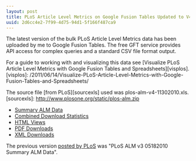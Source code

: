 ```yaml
--- 
layout: post
title: PLoS Article Level Metrics on Google Fusion Tables Updated to V4
uuid: 2d6cc4e2-7f99-4d75-94d1-5f166f487ca9
---
```


The latest version of the bulk PLoS Article Level Metrics data has been uploaded by me to Google Fusion Tables. The free GFT service provides API access for complex queries and a standard CSV file format output.

For a guide to working with and visualizing this data see [Visualize PLoS Article Level Metrics with Google Fusion Tables and Spreadsheets][visplos].
[visplos]: /2011/06/14/Visualize-PLoS-Article-Level-Metrics-with-Google-Fusion-Tables-and-Spreadsheets/

The source file [from PLoS][sourcexls] used was plos-alm-v4-11302010.xls. 
[sourcexls]: http://www.plosone.org/static/plos-alm.zip

* [Summary ALM Data][summary]
* [Combined Download Statistics][combined]
* [HTML Views][html]
* [PDF Downloads][pdf]
* [XML Downloads][xml]

[summary]: http://www.google.com/fusiontables/DataSource?snapid=S240101ocLP
[combined]: http://www.google.com/fusiontables/DataSource?snapid=S240104Y_o6
[html]: http://www.google.com/fusiontables/DataSource?snapid=S240107H0-S
[pdf]: http://www.google.com/fusiontables/DataSource?snapid=S240110gzRp
[xml]: http://www.google.com/fusiontables/DataSource?snapid=S240105c1eQ

The previous version [posted by PLoS][plosblog] was "PLoS ALM v3 05182010 Summary ALM Data".

[plosblog]: http://blogs.plos.org/plos/2010/07/plos-alm-data-in-google-fusion-tables/
